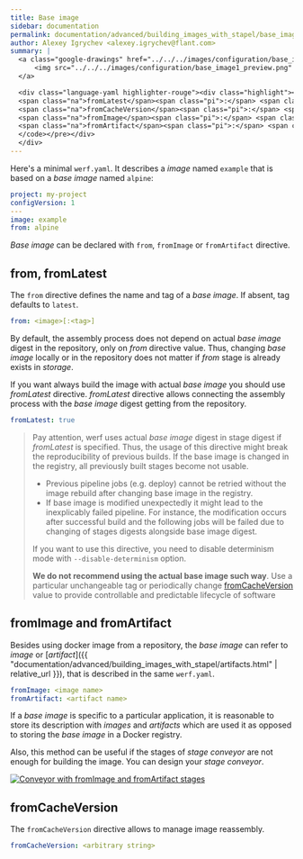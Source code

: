 ```yaml
---
title: Base image
sidebar: documentation
permalink: documentation/advanced/building_images_with_stapel/base_image.html
author: Alexey Igrychev <alexey.igrychev@flant.com>
summary: |
  <a class="google-drawings" href="../../../images/configuration/base_image1.png" data-featherlight="image">
      <img src="../../../images/configuration/base_image1_preview.png" alt="Base image">
  </a>

  <div class="language-yaml highlighter-rouge"><div class="highlight"><pre class="highlight"><code><span class="na">from</span><span class="pi">:</span> <span class="s">&lt;image[:&lt;tag&gt;]&gt;</span>
  <span class="na">fromLatest</span><span class="pi">:</span> <span class="s">&lt;bool&gt;</span>
  <span class="na">fromCacheVersion</span><span class="pi">:</span> <span class="s">&lt;arbitrary string&gt;</span>
  <span class="na">fromImage</span><span class="pi">:</span> <span class="s">&lt;image name&gt;</span>
  <span class="na">fromArtifact</span><span class="pi">:</span> <span class="s">&lt;artifact name&gt;</span>
  </code></pre></div>
  </div>
---
```


Here's a minimal `werf.yaml`. It describes a _image_ named `example` that is based on a _base image_ named `alpine`:

```yaml
project: my-project
configVersion: 1
---
image: example
from: alpine
```

_Base image_ can be declared with `from`, `fromImage` or `fromArtifact` directive.

## from, fromLatest

The `from` directive defines the name and tag of a _base image_. If absent, tag defaults to `latest`.

```yaml
from: <image>[:<tag>]
```

By default, the assembly process does not depend on actual _base image_ digest in the repository, only on _from_ directive value.
Thus, changing _base image_ locally or in the repository does not matter if _from_ stage is already exists in _storage_.

If you want always build the image with actual _base image_ you should use _fromLatest_ directive.
_fromLatest_ directive allows connecting the assembly process with the _base image_ digest getting from the repository.

```yaml
fromLatest: true
```

> Pay attention, werf uses actual _base image_ digest in stage digest if _fromLatest_ is specified. Thus, the usage of this directive might break the reproducibility of previous builds. If the base image is changed in the registry, all previously built stages become not usable.
>
> * Previous pipeline jobs (e.g. deploy) cannot be retried without the image rebuild after changing base image in the registry.
> * If base image is modified unexpectedly it might lead to the inexplicably failed pipeline. For instance, the modification occurs after successful build and the following jobs will be failed due to changing of stages digests alongside base image digest.
>
> If you want to use this directive, you need to disable determinism mode with `--disable-determinism` option.
>
> **We do not recommend using the actual base image such way**. Use a particular unchangeable tag or periodically change [fromCacheVersion](#fromcacheversion) value to provide controllable and predictable lifecycle of software       

## fromImage and fromArtifact

Besides using docker image from a repository, the _base image_ can refer to _image_ or [_artifact_]({{ "documentation/advanced/building_images_with_stapel/artifacts.html" | relative_url }}), that is described in the same `werf.yaml`.

```yaml
fromImage: <image name>
fromArtifact: <artifact name>
```

If a _base image_ is specific to a particular application,
it is reasonable to store its description with _images_ and _artifacts_ which are used it as opposed to storing the _base image_ in a Docker registry.

Also, this method can be useful if the stages of _stage conveyor_ are not enough for building the image. You can design your _stage conveyor_.

<a class="google-drawings" href="../../../images/configuration/base_image2.png" data-featherlight="image">
<img src="../../../images/configuration/base_image2_preview.png" alt="Conveyor with fromImage and fromArtifact stages">
</a>

## fromCacheVersion

The `fromCacheVersion` directive allows to manage image reassembly.

```yaml
fromCacheVersion: <arbitrary string>
```
